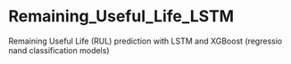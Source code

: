# Remaining_Useful_Life_LSTM
Remaining Useful Life (RUL) prediction with LSTM and XGBoost (regressio nand classification models)

